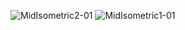 ![MidIsometric2-01](https://user-images.githubusercontent.com/90552927/135535399-c4302583-f0dc-4307-8676-fccf5f1cf10c.png)
![MidIsometric1-01](https://user-images.githubusercontent.com/90552927/135535390-e3681463-05ee-4129-9848-f9788bcac2fb.png)

